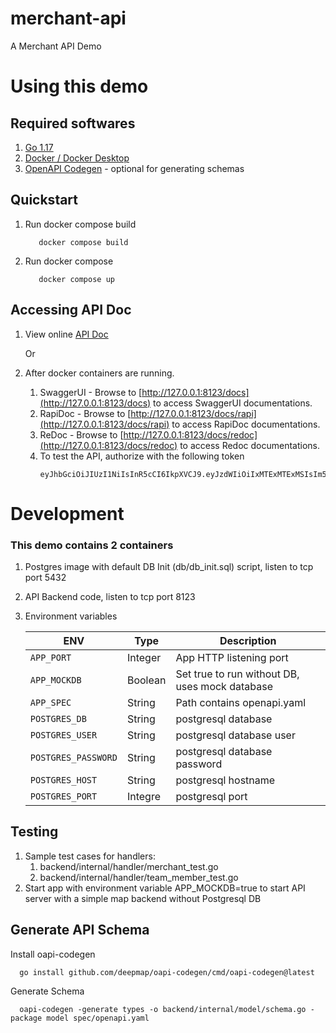 # merchant-api
A Merchant API Demo

# Using this demo

## Required softwares
1. [Go 1.17 ](https://go.dev/)
1. [Docker / Docker Desktop](https://www.docker.com/)
1. [OpenAPI Codegen](https://github.com/deepmap/oapi-codegen) - optional for generating schemas

## Quickstart
1. Run docker compose build
   ```
      docker compose build
   ```

1. Run docker compose
   ```
      docker compose up
   ```

## Accessing API Doc

1. View online [API Doc](https://redocly.github.io/redoc/?url=https://raw.githubusercontent.com/sanekee/merchant-api/main/spec/openapi.yaml)
   
   Or

1. After docker containers are running.
   1. SwaggerUI - Browse to [http://127.0.0.1:8123/docs](http://127.0.0.1:8123/docs) to access SwaggerUI documentations.
   1. RapiDoc - Browse to [http://127.0.0.1:8123/docs/rapi](http://127.0.0.1:8123/docs/rapi) to access RapiDoc documentations.
   1. ReDoc - Browse to [http://127.0.0.1:8123/docs/redoc](http://127.0.0.1:8123/docs/redoc) to access Redoc documentations.
   1. To test the API, authorize with the following token
      ```
      eyJhbGciOiJIUzI1NiIsInR5cCI6IkpXVCJ9.eyJzdWIiOiIxMTExMTExMSIsIm5hbWUiOiJVc2VyIEEiLCJpYXQiOjE2NDA0MTY3MTN9.SbdB7XjwUDk2iNKegVPG7OEvodf5btXP1UjVCXXWHo0
      ```


# Development

### This demo contains 2 containers
1. Postgres image with default DB Init (db/db_init.sql) script, listen to tcp port 5432
1. API Backend code, listen to tcp port 8123 
1. Environment variables

   | ENV | Type | Description |
   | --- | ---- | ----------- |
   | `APP_PORT` | Integer | App HTTP listening port |
   | `APP_MOCKDB` | Boolean | Set true to run without DB, uses mock database |
   | `APP_SPEC` | String | Path contains openapi.yaml |
   | `POSTGRES_DB` | String | postgresql database |
   | `POSTGRES_USER` | String | postgresql database user |
   | `POSTGRES_PASSWORD` | String | postgresql database password |
   | `POSTGRES_HOST` | String | postgresql hostname |
   | `POSTGRES_PORT` | Integre | postgresql port |


## Testing 
1. Sample test cases for handlers:
   1. backend/internal/handler/merchant_test.go
   1. backend/internal/handler/team_member_test.go
2. Start app with environment variable APP_MOCKDB=true to start API server with a simple map backend without Postgresql DB

## Generate API Schema
Install oapi-codegen
```
  go install github.com/deepmap/oapi-codegen/cmd/oapi-codegen@latest
```
Generate Schema
```
  oapi-codegen -generate types -o backend/internal/model/schema.go -package model spec/openapi.yaml
```
